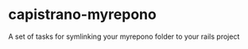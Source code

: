 capistrano-myrepono
===================

A set of tasks for symlinking your myrepono folder to your rails project
